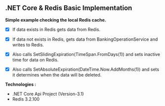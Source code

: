 ## .NET Core & Redis Basic Implementation
**Simple example checking the local Redis cache.**
 - [x]  If data exists in Redis  gets data from Redis. 
 - [x]  If data not exists in Redis, gets data from BankingOperationService and writes to Redis.
 - [x]  Also calls SetSlidingExpiration(TimeSpan.FromDays(1)) and sets inactive time for data on Redis.
 - [x]  Also calls SetAbsoluteExpiration(DateTime.Now.AddMonths(1)) and sets it determines when the data will be deleted.



**Technologies :** 
 -  .NET Core Api Project (Version-3.1)
 -  Redis 3.2.100




